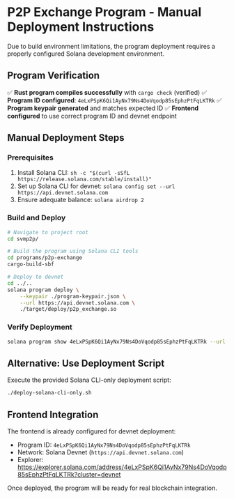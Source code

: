 # P2P Exchange Program - Manual Deployment Instructions

Due to build environment limitations, the program deployment requires a properly configured Solana development environment.

## Program Verification
✅ **Rust program compiles successfully** with `cargo check` (verified)
✅ **Program ID configured**: `4eLxPSpK6Qi1AyNx79Ns4DoVqodp85sEphzPtFqLKTRk`
✅ **Program keypair generated** and matches expected ID
✅ **Frontend configured** to use correct program ID and devnet endpoint

## Manual Deployment Steps

### Prerequisites
1. Install Solana CLI: `sh -c "$(curl -sSfL https://release.solana.com/stable/install)"`
2. Set up Solana CLI for devnet: `solana config set --url https://api.devnet.solana.com`
3. Ensure adequate balance: `solana airdrop 2`

### Build and Deploy
```bash
# Navigate to project root
cd svmp2p/

# Build the program using Solana CLI tools
cd programs/p2p-exchange
cargo-build-sbf

# Deploy to devnet
cd ../..
solana program deploy \
    --keypair ./program-keypair.json \
    --url https://api.devnet.solana.com \
    ./target/deploy/p2p_exchange.so
```

### Verify Deployment
```bash
solana program show 4eLxPSpK6Qi1AyNx79Ns4DoVqodp85sEphzPtFqLKTRk --url https://api.devnet.solana.com
```

## Alternative: Use Deployment Script
Execute the provided Solana CLI-only deployment script:
```bash
./deploy-solana-cli-only.sh
```

## Frontend Integration
The frontend is already configured for devnet deployment:
- Program ID: `4eLxPSpK6Qi1AyNx79Ns4DoVqodp85sEphzPtFqLKTRk`
- Network: Solana Devnet (`https://api.devnet.solana.com`)
- Explorer: https://explorer.solana.com/address/4eLxPSpK6Qi1AyNx79Ns4DoVqodp85sEphzPtFqLKTRk?cluster=devnet

Once deployed, the program will be ready for real blockchain integration.